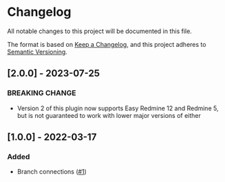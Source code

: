 # Changelog

All notable changes to this project will be documented in this file.

The format is based on [Keep a Changelog](https://keepachangelog.com/en/1.0.0/),
and this project adheres to [Semantic Versioning](https://semver.org/spec/v2.0.0.html).

## [2.0.0] - 2023-07-25
### BREAKING CHANGE
- Version 2 of this plugin now supports Easy Redmine 12 and Redmine 5, but is not guaranteed to work with lower major versions of either

## [1.0.0] - 2022-03-17
### Added
- Branch connections ([#1](https://github.com/scm-manager/redmine_scmm_plugin/pull/1))

